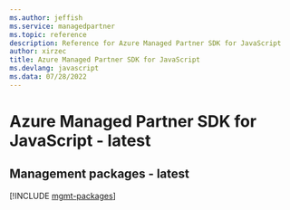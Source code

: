 ```yaml
---
ms.author: jeffish
ms.service: managedpartner
ms.topic: reference
description: Reference for Azure Managed Partner SDK for JavaScript
author: xirzec
title: Azure Managed Partner SDK for JavaScript
ms.devlang: javascript
ms.data: 07/28/2022
---
```

# Azure Managed Partner SDK for JavaScript - latest

## Management packages - latest
[!INCLUDE [mgmt-packages](managed-partner-mgmt-index.md)]
